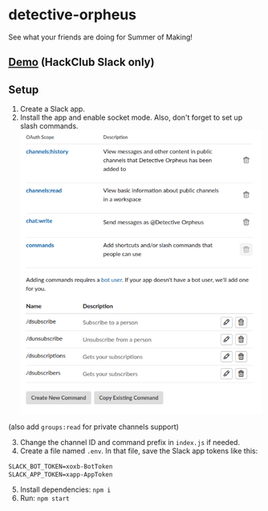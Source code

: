 # detective-orpheus
See what your friends are doing for Summer of Making!

## [Demo](https://hackclub.slack.com/archives/D093C9K3QNA) (HackClub Slack only)

## Setup
1. Create a Slack app.
2. Install the app and enable socket mode. Also, don't forget to set up slash commands.
![](images/2025-06-29-11-42-49.png)
![](images/2025-06-29-11-45-51.png)

(also add `groups:read` for private channels support)

3. Change the channel ID and command prefix in `index.js` if needed.
4. Create a file named `.env`. In that file, save the Slack app tokens like this:
```
SLACK_BOT_TOKEN=xoxb-BotToken
SLACK_APP_TOKEN=xapp-AppToken
```
5. Install dependencies: `npm i`
6. Run: `npm start`